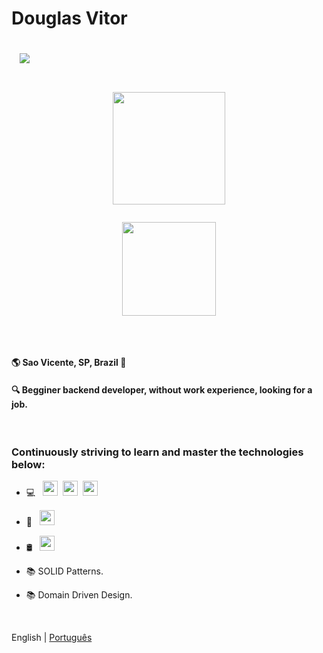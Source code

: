 <h1>Douglas Vitor<p align="left">
  
  &nbsp;
    <a href="https://www.linkedin.com/in/douglasvitor-dev/"><img src="https://img.shields.io/badge/-LinkedIn-%230077B5?style=for-the-badge&logo=linkedin&logoColor=white"/></a>

</h1>
 
  

<h1>
  
  <p align="center">
    <img height="180em" src="https://github-readme-stats.vercel.app/api?username=doug-vitor&theme=dark&show_icons=true"/>
  </p>

  <p align="center">
    <img height="150em" src="https://github-readme-stats.vercel.app/api/top-langs/?username=doug-vitor&layout=compact&theme=dark&show_icons=true"/>
  </p>
  
</h1>

&nbsp;

#### 🌎 Sao Vicente, SP, Brazil :pushpin:
#### :mag: Begginer backend developer, without work experience, looking for a job.

&nbsp;

### Continuously striving to learn and master the technologies below:

- 💻 &nbsp;
<img height="24em" src="https://img.shields.io/badge/C%23-239120?style=for-the-badge&logo=c-sharp&logoColor=white"/>&nbsp;
<img height="24em" src="https://img.shields.io/badge/.NET-512BD4?style=for-the-badge"/>&nbsp;
<img height="24em" src="https://img.shields.io/badge/ASP.NET-512BD4?style=for-the-badge"/>&nbsp;

- 📱 &nbsp;
<img height="24em" src="https://img.shields.io/badge/Xamarin-3498DB?style=for-the-badge&logo=xamarin&logoColor=white"/>&nbsp;

- 🛢 &nbsp;
<img height="24em" src="https://img.shields.io/badge/Microsoft%20SQL%20Server-CC2927?style=for-the-badge&logo=microsoft%20sql%20server&logoColor=white">&nbsp;
 
- :books: SOLID Patterns.
- :books: Domain Driven Design.
 
&nbsp;

English | [Português](./README-pt_BR.md)
